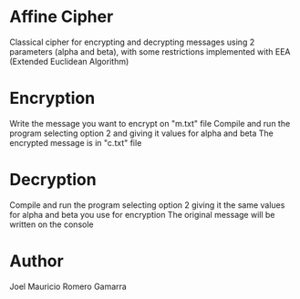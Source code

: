 # Affine Cipher

Classical cipher for encrypting and decrypting messages using 2 parameters (alpha and beta), with some restrictions implemented with EEA (Extended Euclidean Algorithm)

# Encryption

Write the message you want to encrypt on "m.txt" file
Compile and run the program selecting option 2 and giving it values for alpha and beta
The encrypted message is in "c.txt" file

# Decryption

Compile and run the program selecting option 2 giving it the same values for alpha and beta you use for encryption
The original message will be written on the console



# Author

Joel Mauricio Romero Gamarra
